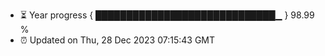 - ⏳ Year progress { █████████████████████████████▁ } 98.99 %
- ⏰ Updated on Thu, 28 Dec 2023 07:15:43 GMT

